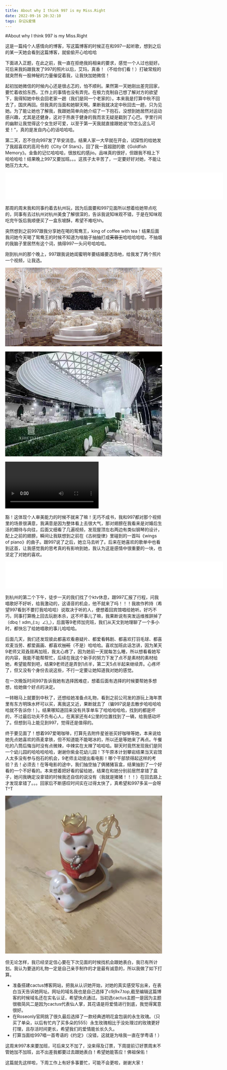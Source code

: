 ```yaml
---
title: About why I think 997 is my Miss.Right
date: 2022-09-16 20:32:10
tags: 杂记&爱情
---
```


#About why I think 997 is my Miss.Right

这是一篇纯个人感情向的博客，写这篇博客的时候正在和997一起听歌，想到之后的某一天她会看到这篇博客，就偷偷开心哈哈哈

下面进入正题，在此之前，我一直在拒绝我妈相亲的要求，感觉一个人过也挺好。可后来我妈跟我发了997的照片以后，艾玛，真香！（不给你们看！）打破常规的就突然有一股神秘的力量催促着我，让我快加她微信！  

起初加她微信的时候内心还是很忐忑的，怕不顺利。果然第一天她刚出差完回家，要忙着收拾东西，工作上的事情也没有弄完。在极力克制自己想了解对方的欲望下，我得知她中秋会回老家一趟（我们是同一个老家的）。本来我是打算中秋不回去了，国庆再回。但我真的当面和她聊天啊。果断我就决定中秋回去一趟，只为见她。为了能让她也了解我，我跟她简单向她介绍了一下抱石，没想到她居然对运动感兴趣，尤其是还健身，这对于热衷于健身的我而言无疑是戳到了心巴。字里行间的幽默让我觉得这个女生好可爱，以至于第一天我就直接跟她说“你怎么这么可爱！”，真的是发自内心的话哈哈哈。  

第二天，忍不住向997发了早安消息。结果人家一大早就在开会，试探性的给她发了我超喜欢的高司令的《City Of Stars》，回了我一首超甜的歌《Goldfish Memory》。金鱼的记忆哈哈哈，很放松的感jio。品味真的很好，但跟我不相上下哈哈哈哈！结果晚上997又要加班。。。这孩子太辛苦了，一定要好好对她，不能让她压力太大。

<iframe frameborder="no" border="0" marginwidth="0" marginheight="0" width=700 height=86 src="//music.163.com/outchain/player?type=2&id=1915296918&auto=0&height=66"></iframe>

那周的周末我和同事约着去杭州玩，因为后面要和997见面所以想着给她带点吃的，同事有去过杭州对杭州美食了解很深的，告诉我说知味观不错，于是在知味观吃完午饭后我顺便买了一盒东坡酥，希望不难吃hh。

突然想到之前997跟我分享她在喝的鸳鸯王，king of coffee with tea！结果后面我问她今天喝了鸳鸯王的时候不知道为啥脑子抽抽打成~~芙蓉王~~哈哈哈哈哈，不抽烟的我脑子里居然有这个词，搞得997一头问号哈哈哈。

刚到杭州的那个晚上，997跟我说她闺蜜明年要结婚要选场地，给我发了两个照片一个视频，让我选。

![8b827b9bb8adfdefe18ee0a9b9e0df9](./About-why-I-think-997-is-my-Miss-Right/8b827b9bb8adfdefe18ee0a9b9e0df9.jpg)

![3cdf531cf1d21c07512376d20b95d49](./About-why-I-think-997-is-my-Miss-Right/3cdf531cf1d21c07512376d20b95d49.jpg)

<video src="./de0a1a08a52d747c6d01ef1fbad400e2.mp4"></video>

豁！这体现个人审美能力的时候不就来了嘛！无巧不成书，我和997都对那个视频里的场景很满意，我满意是因为整体看上去很大气，那对翅膀在我看来是对婚后生活的期待与向往，后面又细看了几遍视频，发现屋顶左右两边有类似钢琴的设计，配上之前的翅膀，瞬间让我联想到之前在《古树旋律》里碰到的一首叫《wings of piano》的曲子。跟997说了之后，她立马去听了。后来在她喜欢的歌单中也看到这首，让我感觉我的思考真的有影响到她，我认为这是感情中很重要的一块，也坚定了对她的喜欢。

<iframe frameborder="no" border="0" marginwidth="0" marginheight="0" width=700 height=86 src="//music.163.com/outchain/player?type=2&id=28377225&auto=0&height=66"></iframe>

到杭州的第二个下午，徒步一天的我们找了个ktv休息，跟997汇报了行程，问我唱歌好不好听，给我激动的，这语音的机会，他不就来了吗！！！我故作矜持（希望997看到不要打我哈哈哈）说取决于听的人，便想着回宾馆唱给她听。好巧不巧，同事打算晚上回去玩剧本杀，这不坏事儿了嘛，我果断说有突发运维推辞掉了（dbq！xdm_(:з」∠)_），后面等9老师加完班，我们从天文到地理聊了一个多小时，都快忘了给她唱歌的事儿哈哈哈。

后面几天，我们还发现彼此都喜欢看悬疑片、都爱看韩剧、都喜欢打羽毛球、都喜欢麦当劳、都爱画画、都喜欢~~加班~~（不是）哈哈哈。喜欢加班此话怎讲，因为某天9老师又双叒叕再加班，我太心疼了，因为她前一天就每怎么睡，所以想看看她写的内容，我能不能帮帮忙，后续在我这个新手的努力下发了点不是素材的素材给她，希望能帮到吧，结果9老师还是弄到1点半，第二天5点半起来继续弄。心疼坏了，但又没有个身份去说这些，不行一定要让她知道我对她的感觉。

在一次晚饭时间997告诉我她有选择困难症，想着后面有选择的时候要帮她多想想，给她做个好点的决定。

一转眼马上就要到中秋了，还想给她准备点礼物，看到之前公司发的游玩上海年票里有东方明珠水杯可以买，离我这又近，果断就去了（骗997说是去散步哈哈哈哈哈就不告诉你！）。结果哪知道回来没有共享单车了哈哈哈哈哈，找到的都是坏的，不过最后功夫不负有心人，在离家还有4公里的位置找到了一辆，给我感动坏了。但想到马上能见到997，觉得还是值得的。

终于要见面了！想着997爱喝咖啡，打算先去附件星爸爸买好咖啡等她，本来说给她先点她喜欢的燕麦拿铁，但不知道能不能喝冰的，所以还是等她来了再点。午餐吃的八筒后悔当时没有点微辣，中辣实在太辣了哈哈哈。聊天时竟然发现我们是同一个幼儿园的哈哈哈哈哈，谢谢你紫金花幼儿园！下午原本计划攀岩结果当天岩馆人太多没有参与抱石的机会，9老师主动提出看电影！哪个干部禁得起这样的考验？去！必须去！在等电影的途中，我们抽空抽了俩猪猪盲盒，结果抽到了一个好看的一个不好看的。本来想着把好看的留给她，结果在和她分别前居然拿错了盒子，她问我确定没拿错的时候我还自信的说没有（我就是猪猪！！！）在回去路上才发现拿错了。。。回家后不断感叹时间实在过得太快了，真希望和997多呆一会呀T^T

![80ee32234eecb45d2dbe1b29dcb5a09](./About-why-I-think-997-is-my-Miss-Right/80ee32234eecb45d2dbe1b29dcb5a09.jpg)

但无论怎样，我已经坚定信心要在下次见面的时候找机会跟她表白，我已有所计划。我认为要送的礼物一定是自己亲手制作的才是最有诚意的，所以我做了如下打算。

* 准备搭建cactus博客网站，把我从认识她开始，对她的真实感受写出来，在表白当天告诉她网址。网址的域名我也是自己选择了c9j9x7.top,截至编辑这篇博客的时候域名还在实名认证，希望快点通过。当初选cactus主题一是因为主题很极简风二是因为cactus代表仙人掌，其花语是将爱情进行到底，我觉得寓意很好。
* 在Roseonly官网挑了很久最后选择了一款经典透明花盒包装的永生玫瑰。（只买了单朵，以后有忙内了买多朵的555）永生玫瑰相比于没处理过的玫瑰更好打理，且存活时间更长，希望我们的爱情能长长久久。
* 打算当面给997唱一首粤语的《约定》（没错，这就是为啥我一直在学粤语！）

这周末997本来要加班，可后来又不加了，没来得及订票，下周提前订好票周末不管她加不加班，出不出差我都要过去跟她表白！希望她能答应！佛祖保佑！

这篇就先这样啦，下周工作上有好多事要忙，可能不会更啦，谢谢大家！